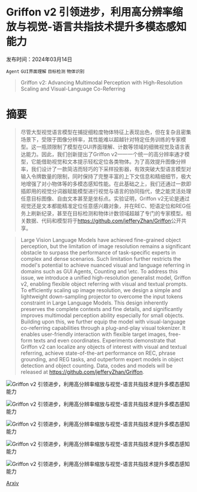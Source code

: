 # Griffon v2 引领进步，利用高分辨率缩放与视觉-语言共指技术提升多模态感知能力

发布时间：2024年03月14日

`Agent` `GUI界面理解` `目标检测` `物体识别`

> Griffon v2: Advancing Multimodal Perception with High-Resolution Scaling and Visual-Language Co-Referring

# 摘要

> 尽管大型视觉语言模型在捕捉细粒度物体特征上表现出色，但在复杂且密集场景下，受限于图像分辨率，其性能难以超越针对特定任务训练的专家模型。这一瓶颈限制了模型在GUI界面理解、计数等领域的细微视觉及语言表达能力。因此，我们创新提出了Griffon v2——一个统一的高分辨率通才模型，它能借助视觉和文本提示轻松定位各类物体。为了高效提升图像分辨率，我们设计了一款简洁而轻巧的下采样投影器，有效突破大型语言模型对输入令牌数量的限制，同时保持了完整丰富的上下文信息和精细细节，极大地增强了对小物体等的多模态感知性能。在此基础之上，我们还通过一款即插即用的视觉分词器赋能模型进行视觉与语言的协同指代，使之能灵活处理任意目标图像、自由文本甚至是坐标点。实验证明，Griffon v2无论是通过视觉还是文本都能精准定位任意感兴趣对象，并在REC、短语定位和REG任务上刷新纪录，甚至在目标检测和物体计数领域超越了专门的专家模型。相关数据、代码和模型将于<https://github.com/jefferyZhan/Griffon>公开共享。

> Large Vision Language Models have achieved fine-grained object perception, but the limitation of image resolution remains a significant obstacle to surpass the performance of task-specific experts in complex and dense scenarios. Such limitation further restricts the model's potential to achieve nuanced visual and language referring in domains such as GUI Agents, Counting and \etc. To address this issue, we introduce a unified high-resolution generalist model, Griffon v2, enabling flexible object referring with visual and textual prompts. To efficiently scaling up image resolution, we design a simple and lightweight down-sampling projector to overcome the input tokens constraint in Large Language Models. This design inherently preserves the complete contexts and fine details, and significantly improves multimodal perception ability especially for small objects. Building upon this, we further equip the model with visual-language co-referring capabilities through a plug-and-play visual tokenizer. It enables user-friendly interaction with flexible target images, free-form texts and even coordinates. Experiments demonstrate that Griffon v2 can localize any objects of interest with visual and textual referring, achieve state-of-the-art performance on REC, phrase grounding, and REG tasks, and outperform expert models in object detection and object counting. Data, codes and models will be released at https://github.com/jefferyZhan/Griffon.

![Griffon v2 引领进步，利用高分辨率缩放与视觉-语言共指技术提升多模态感知能力](../../../paper_images/2403.09333/x1.png)

![Griffon v2 引领进步，利用高分辨率缩放与视觉-语言共指技术提升多模态感知能力](../../../paper_images/2403.09333/x2.png)

![Griffon v2 引领进步，利用高分辨率缩放与视觉-语言共指技术提升多模态感知能力](../../../paper_images/2403.09333/resolution.png)

![Griffon v2 引领进步，利用高分辨率缩放与视觉-语言共指技术提升多模态感知能力](../../../paper_images/2403.09333/x3.png)

![Griffon v2 引领进步，利用高分辨率缩放与视觉-语言共指技术提升多模态感知能力](../../../paper_images/2403.09333/x4.png)

[Arxiv](https://arxiv.org/abs/2403.09333)